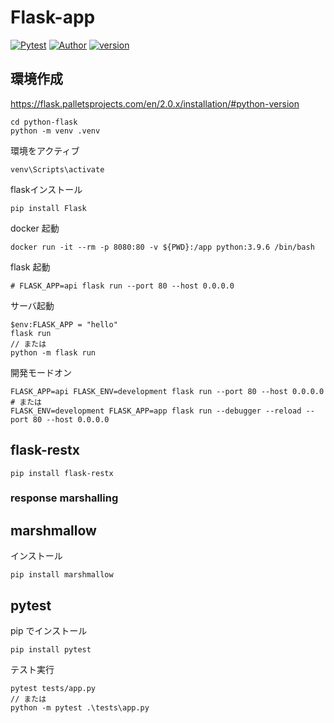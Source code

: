 # Flask-app
[![Pytest](https://github.com/kiyo27/flask-sample-app/actions/workflows/pytest.yaml/badge.svg)](https://github.com/kiyo27/flask-sample-app/actions/workflows/pytest.yaml)
[![Author](https://img.shields.io/badge/Author-kiyo27-lightgrey)](https://img.shields.io/badge/Author-kiyo27-lightgrey)
[![version](https://img.shields.io/endpoint?url=https://5p1ommgjfk.execute-api.ap-northeast-1.amazonaws.com/release)](https://github.com/kiyo27/flask-sample-app)

## 環境作成

https://flask.palletsprojects.com/en/2.0.x/installation/#python-version

```
cd python-flask
python -m venv .venv
```

環境をアクティブ
```
venv\Scripts\activate
```

flaskインストール
```
pip install Flask
```

docker 起動

```
docker run -it --rm -p 8080:80 -v ${PWD}:/app python:3.9.6 /bin/bash
```

flask 起動

```
# FLASK_APP=api flask run --port 80 --host 0.0.0.0
```

サーバ起動
```
$env:FLASK_APP = "hello"
flask run
// または
python -m flask run
```

開発モードオン

```
FLASK_APP=api FLASK_ENV=development flask run --port 80 --host 0.0.0.0
# または
FLASK_ENV=development FLASK_APP=app flask run --debugger --reload --port 80 --host 0.0.0.0
```

## flask-restx

```
pip install flask-restx
```

### response marshalling

## marshmallow

インストール

```
pip install marshmallow
```

## pytest

pip でインストール

```
pip install pytest
```

テスト実行

```
pytest tests/app.py
// または
python -m pytest .\tests\app.py
```
